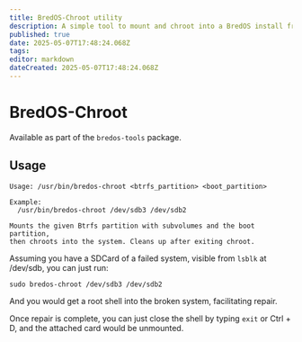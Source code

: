 ```yaml
---
title: BredOS-Chroot utility
description: A simple tool to mount and chroot into a BredOS install from a secondary system
published: true
date: 2025-05-07T17:48:24.068Z
tags: 
editor: markdown
dateCreated: 2025-05-07T17:48:24.068Z
---
```


# BredOS-Chroot

Available as part of the `bredos-tools` package.

## Usage

```
Usage: /usr/bin/bredos-chroot <btrfs_partition> <boot_partition>

Example:
  /usr/bin/bredos-chroot /dev/sdb3 /dev/sdb2

Mounts the given Btrfs partition with subvolumes and the boot partition,
then chroots into the system. Cleans up after exiting chroot.
```

Assuming you have a SDCard of a failed system, visible from `lsblk` at /dev/sdb, you can just run:
```
sudo bredos-chroot /dev/sdb3 /dev/sdb2
```
And you would get a root shell into the broken system, facilitating repair.

Once repair is complete, you can just close the shell by typing `exit` or Ctrl + D, and the attached card would be unmounted.